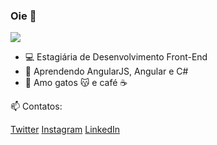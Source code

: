 ### Oie 👋

![](https://media.giphy.com/media/QAsHga1AB6dIGUsui6/giphy.gif)


- :computer: Estagiária de Desenvolvimento Front-End
- 🌱 Aprendendo AngularJS, Angular e C#
- :sparkling_heart: Amo gatos :kissing_cat: e café :coffee:

📫 Contatos: 

[Twitter](https://twitter.com/acaroldonadel)
[Instagram](https://www.instagram.com/caroldonadel/)
[LinkedIn](https://www.linkedin.com/in/carolina-donadel/)



